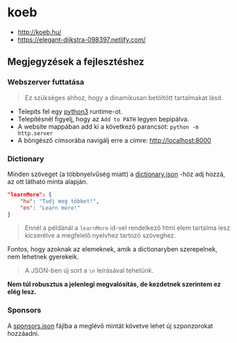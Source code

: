 # koeb

- http://koeb.hu/
- https://elegant-dijkstra-098397.netlify.com/

## Megjegyzések a fejlesztéshez

### Webszerver futtatása

> Ez szükséges ahhoz, hogy a dinamikusan betöltött tartalmakat lásd.

- Telepíts fel egy [python3](https://www.python.org/downloads/") runtime-ot.
- Telepítésnél figyelj, hogy az `Add to PATH` legyen bepipálva.
- A website mappában add ki a következő parancsot: `python -m http.server`
- A böngésző címsorába navigálj erre a címre: [http://localhost:8000](http://localhost:8000)

### Dictionary

Minden szöveget (a többnyelvűség miatt) a [dictionary.json](website/content/json/dictionary.json) -höz adj hozzá, az ott látható minta alapján.

```JSON
"learnMore": {
    "hu": "Tudj meg többet!",
    "en": "Learn more!"
}
```

> Ennél a példánál a `learnMore` id-vel rendelkező html elem tartalma lesz kicserélve a megfelelő nyelvhez tartozó szöveghez.

Fontos, hogy azoknak az elemeknek, amik a dictionaryben szerepelnek, nem lehetnek gyerekeik.

> A JSON-ben új sort a `\n` leírásával tehetünk.

**Nem túl robusztus a jelenlegi megvalósítás, de kezdetnek szerintem ez elég lesz.**

### Sponsors

A [sponsors.json](website/content/json/sponsors.json) fájlba a meglévő mintát követve lehet új szponzorokat hozzáadni.
